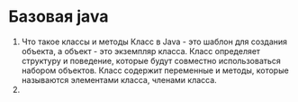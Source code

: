 # Базовая java
1) Что такое классы и методы
   Класс в Java - это шаблон для создания объекта, а объект - 
это экземпляр класса. Класс определяет структуру и поведение, 
которые будут совместно использоваться набором объектов. 
Класс содержит переменные и методы, которые называются элементами класса,
членами класса.
2) 